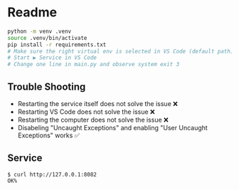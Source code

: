 # Readme

```bash
python -m venv .venv
source .venv/bin/activate
pip install -r requirements.txt
# Make sure the right virtual env is selected in VS Code (default path)
# Start ▶ Service in VS Code
# Change one line in main.py and observe system exit 3
```

## Trouble Shooting

- Restarting the service itself does not solve the issue ❌
- Restarting VS Code does not solve the issue ❌
- Restarting the computer does not solve the issue ❌
- Disabeling "Uncaught Exceptions" and enabling "User Uncaught Exceptions" works ✅

## Service

```
$ curl http://127.0.0.1:8082
OK%
```